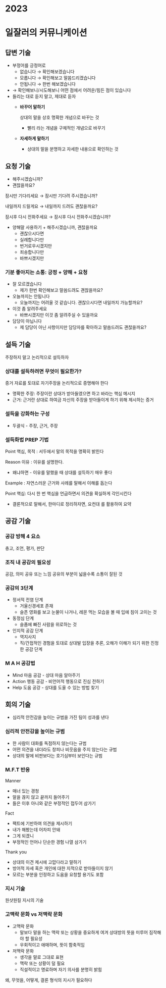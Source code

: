 # 2023 

# 일잘러의 커뮤니케이션

## 답변 기술

- 부정어를 긍정어로
    - 없습니다 → 확인해보겠습니다
    - 모릅니다 → 확인해보고 말씀드리겠습니다
    - 안됩니다 → 한번 해보겠습니다
- → 확인해보니/시도해보니 어떤 점에서 어려운/힘든 점이 있습니다
- 들리는 대로 듣지 말고, 제대로 듣자
    - **바꾸어 말하기**
        
        상대의 말을 상호 명확한 개념으로 바꾸는 것 
        
        - 빨리 라는 개념을 구체적인 개념으로 바꾸기
    - **자세하게 말하기**
        - 상대의 말을 분명하고 자세한 내용으로 확인하는 것

## 요청 기술

- 해주시겠습니까?
- 괜찮을까요?

잠시만 기다리세요 → 잠시만 기다려 주시겠습니까?

내일까지 드릴게요 → 내일까지 드려도 괜찮을까요?

잠시후 다시 전화주세요 → 잠시후 다시 전화주시겠습니까? 

- 양해말 사용하기 + 해주시겠습니까, 괜찮을까요
    - 괜찮으시다면
    - 실례합니다만
    - 번거로우시겠지만
    - 죄송합니다만
    - 바쁘시겠지만

### 기분 좋아지는 소통: 긍정 + 양해 + 요청

- 잘 모르겠습니다
    - 제가 한번 확인해보고 말씀드려도 괜찮을까요?
- 오늘까지는 안됩니다
    - 오늘까지는 어려울 것 같습니다. 괜찮으시다면 내일까지 가능할까요?
- 이것 좀 알려주세요
    - 바쁘시겠지만 이것 좀 알려주실 수 있을까요
- 담당이 아닙니다
    - 제 담당이 아닌 사항이지만 담당자를 확아하고 말씀드려도 괜찮을까요?

## 설득 기술

주장하지 말고 논리적으로 설득하자 

### 상대를 설득하려면 무엇이 필요한가?

증거 자료를 토대로 자기주장을 논리적으로 증명해야 한다 

- 명확한 주장: 주장이란 상대가 받아들였으면 하고 바라는 핵심 메시지
- 근거: 근거란 상대로 하여금 자신의 주장을 받아들이게 하기 위해 제시하는 증거

### 설득을 강화하는 구성

- 두괄식 - 주장, 근거, 주장

### 설득화법 PREP 기법

Point 핵심, 목적 : 서두에서 말의 목적을 명확히 밝힌다 

Reason 이유 : 이유를 설명한다.

- 왜냐하면 - 이유를 말했을 때 상대를 설득하기 매우 좋다

Example : 자연스러운 근거와 사례를 말해서 이해를 돕는다 

Point 핵심: 다시 한 번 핵심을 언급하면서 의견을 확실하게 각인시킨다 

- 결론적으로 말해서, 한마디로 정리하자면, 요컨대 를 활용하여 요약

## 공감 기술

### 공감 방해 4 요소

충고, 조언, 평가, 판단

### 조직 내 공감의 필요성

공감, 의미 공유 또는 느낌 공유의 부분이 넓을수록 소통이 잘된 것 

### 공감의 3단계

- 정서적 전염 단계
    - 거울신경세포 존재
    - 슬픈 영화를 보고 눈물이 나거나, 레몬 먹는 모습을 볼 때 입에 침이 고이는 것
- 동정심 단계
    - 슬픔에 빠진 사람을 위로하는 것
- 인지적 공감 단계
    - 역지사지
    - 직/간접적인 경험을 토대로 상대발 입장을 추론, 오해가 이해가 되기 위한 진정한 공감 단계

### M A H 공감법

- Mind 마음 공감 - 상대 마음 알아주기
- Action 행동 공감 - 비언어적 행동으로 진심 전하기
- Help 도움 공강 - 상대를 도울 수 있는 방법 찾기

## 회의 기술

- 심리적 안전감을 높이는 규범을 가진 팀이 성과를 낸다

### 심리적 안전감을 높이는 규범

- 한 사람이 대화를 독점하지 않는다는 규범
- 어떤 의견을 내더라도 창피나 비웃음을 주지 않는다는 규범
- 상대의 말에 비판보다는 호기심부터 보인다는 규범

### M.F.T 반응

Manner 

- 매너 있는 경청
- 말을 끊지 않고 끝까지 들어주기
- 들은 이후 아니와 같은 부정적인 접두어 삼가기

Fact 

- 팩트에 기반하여 의견을 제시하기
- 내가 해봤는데 어차피 안돼
- 그게 되겠니
- 부정적인 언어나 단순한 경험 나열 삼가기

Thank you 

- 상대의 이견 제시에 고맙다라고 말하기
- 방어적 자세 혹은 개인에 대한 지적으로 받아들이지 않기
- 모르는 부분을 인정하고 도움을 요청할 용기도 포함

### 지시 기술

원샷원킬 지시의 기술 

### 고맥락 문화 vs 저맥락 문화

- 고맥락 문화
    - 말보다 말을 하는 맥락 또는 상황을 중요하게 여겨 상대방의 뜻을 미루어 짐작해야 할 필요성
    - 우회적이고 애매하며, 뜻이 함축적임
- 저맥락 문화
    - 생각을 말로 그대로 표현
    - 맥락 또는 상황이 덜 필요
    - 직설적이고 명료하며 자기 의사를 분명히 밝힘

왜, 무엇을, 어떻게, 결론 형식의 지시가 필요하다